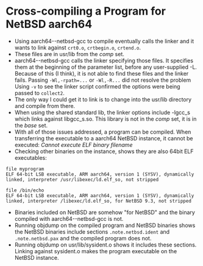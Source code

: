 # Cross-compiling a Program for NetBSD aarch64

- Using aarch64--netbsd-gcc to compile eventually calls the linker and it wants to link against `crt0.o`, `crtbegin.o`, `crtend.o`.
- These files are in usr/lib from the _comp_ set.
- aarch64--netbsd-gcc calls the linker specifying those files. It specifies them at the beginning of the parameter list, before any user-supplied -L. Because of this (I think), it is not able to find these files and the linker fails. Passing `-Wl,-rpath=...` or `-Wl,-R...` did not resolve the problem Using `-v` to see the linker script confirmed the options were being passed to `collect2`.
- The only way I could get it to link is to change into the usr/lib directory and compile from there.
- When using the shared standard lib, the linker options include -lgcc_s which links against libgcc_s.so. This library is not in the _comp_ set, it is in the _base_ set.
- With all of those issues addressed, a program can be compiled. When transferring the executable to a aarch64 NetBSD instance, it cannot be executed: _Cannot execute ELF binary filename_
- Checking other binaries on the instance, shows they are also 64bit ELF executables:
```
file myprogram
ELF 64-bit LSB executable, ARM aarch64, version 1 (SYSV), dynamically linked, interpreter /usr/libexec/ld.elf_so, not stripped

file /bin/echo
ELF 64-bit LSB executable, ARM aarch64, version 1 (SYSV), dynamically linked, interpreter /libexec/ld.elf_so, for NetBSD 9.3, not stripped
```
- Binaries included on NetBSD are somehow "for NetBSD" and the binary compiled with aarch64--netbsd-gcc is not.
- Running objdump on the compiled program and NetBSD binaries shows the NetBSD binaries include sections `.note.netbsd.ident` and `.note.netbsd.pax` and the compiled program does not.
- Running objdump on usr/lib/sysident.o shows it includes these sections. Linking against sysident.o makes the program executable on the NetBSD instance.
